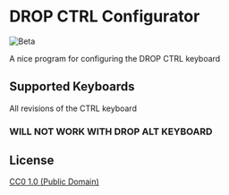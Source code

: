 # DROP CTRL Configurator
![Beta](https://github.com/R3alCl0ud/ctrlconfigurator/workflows/Beta/badge.svg)

A nice program for configuring the DROP CTRL keyboard

## Supported Keyboards

All revisions of the CTRL keyboard

### WILL NOT WORK WITH DROP ALT KEYBOARD

## License

[CC0 1.0 (Public Domain)](LICENSE.md)
